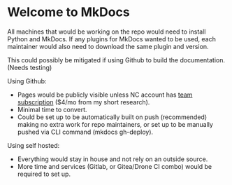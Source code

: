 # Welcome to MkDocs

All machines that would be working on the repo would need to install Python and MkDocs. If any plugins for MkDocs wanted to be used, each maintainer would also need to download the same plugin and version. 

This could possibly be mitigated if using Github to build the documentation. (Needs testing)

Using Github:

- Pages would be publicly visible unless NC account has [team subscription](https://github.com/organizations/plan) ($4/mo from my short research).
- Minimal time to convert.
- Could be set up to be automatically built on push (recommended) making no extra work for repo maintainers, or set up to be manually pushed via CLI command (mkdocs gh-deploy).

Using self hosted:

- Everything would stay in house and not rely on an outside source.
- More time and services (Gitlab, or Gitea/Drone CI combo) would be required to set up.